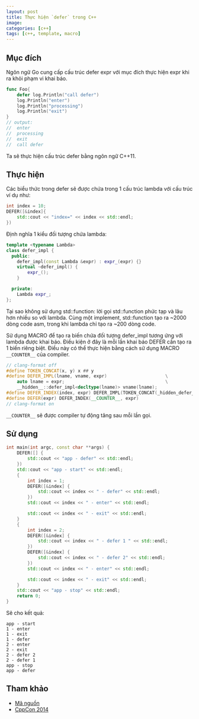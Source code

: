 ```yaml
---
layout: post
title: Thực hiện `defer` trong C++ 
image: 
categories: [c++]
tags: [c++, template, macro]
---
```


## Mục đích  
Ngôn ngữ Go cung cấp cấu trúc defer expr với mục đích thực hiện expr khi ra khỏi phạm vi khai báo.  
```go
func Foo{
    defer log.Println("call defer")
    log.Println("enter")
    log.Println("processing")
    log.Println("exit")
}
// output:
//  enter
//  processing
//  exit
//  call defer
```
Ta sẽ thực hiện cấu trúc defer bằng ngôn ngữ C++11.  
## Thực hiện  
Các biểu thức trong defer sẽ được chứa trong 1 cấu trúc lambda với cấu trúc ví dụ như:  
```cpp
int index = 10;
DEFER([&index]{
    std::cout << "index=" << index << std::endl;
})
```
Định nghĩa 1 kiểu đối tượng chứa lambda: 
```cpp
template <typename Lambda>
class defer_impl {
  public:
    defer_impl(const Lambda &expr) : expr_(expr) {}
    virtual ~defer_impl() {
        expr_();
    }

  private:
    Lambda expr_;
};
```
Tại sao không sử dụng std::function: lời gọi std::function phức tạp và lâu hơn nhiều so với lambda.
Cùng một implement, std::function tạo ra ~2000 dòng code asm, trong khi lambda chỉ tạo ra ~200 dòng code.  

Sử dụng MACRO để tạo ra biến chứa đối tượng defer_impl tương ứng với lambda được khai báo. 
Điều kiện ở đây là mỗi lần khai báo DEFER cần tạo ra 1 biến riêng biệt. Điều này có thể thực hiện bằng cách sử dụng
MACRO `__COUNTER__` của compiler.  
```cpp
// clang-format off
#define TOKEN_CONCAT(x, y) x ## y
#define DEFER_IMPL(lname, vname, expr)                      \
    auto lname = expr;                                      \
    __hidden__::defer_impl<decltype(lname)> vname(lname);
#define DEFER_INDEX(index, expr) DEFER_IMPL(TOKEN_CONCAT(_hidden_defer_lambda_, index), TOKEN_CONCAT(_hidden_defer_impl_, index), expr)
#define DEFER(expr) DEFER_INDEX(__COUNTER__, expr)
// clang-format on
```
`__COUNTER__` sẽ được compiler tự động tăng sau mỗi lần gọi.

## Sử dụng  
```cpp
int main(int argc, const char **args) {
    DEFER([] {
        std::cout << "app - defer" << std::endl;
    })
    std::cout << "app - start" << std::endl;
    {
        int index = 1;
        DEFER([&index] {
            std::cout << index << " - defer" << std::endl;
        })
        std::cout << index << " - enter" << std::endl;

        std::cout << index << " - exit" << std::endl;
    }
    {
        int index = 2;
        DEFER([&index] {
            std::cout << index << " - defer 1 " << std::endl;
        })
        DEFER([&index] {
            std::cout << index << " - defer 2" << std::endl;
        })
        std::cout << index << " - enter" << std::endl;

        std::cout << index << " - exit" << std::endl;
    }
    std::cout << "app - stop" << std::endl;
    return 0;
}
```
Sẽ cho kết quả:  
```log
app - start
1 - enter
1 - exit
1 - defer
2 - enter
2 - exit
2 - defer 2
2 - defer 1
app - stop
app - defer
```

## Tham khảo  
- [Mã nguồn](code/cpp/defer/defer.cpp)  
- [CppCon 2014](https://github.com/CppCon/CppCon2014)  


